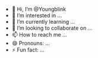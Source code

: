 - 👋 Hi, I’m @Youngblink
- 👀 I’m interested in ...
- 🌱 I’m currently learning ...
- 💞️ I’m looking to collaborate on ...
- 📫 How to reach me ...
- 😄 Pronouns: ...
- ⚡ Fun fact: ...

<!---
Youngblink/Youngblink is a ✨ special ✨ repository because its `README.md` (this file) appears on your GitHub profile.
You can click the Preview link to take a look at your changes.
--->
